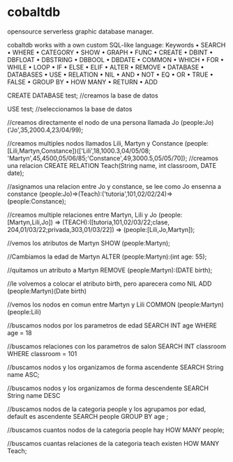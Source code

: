 # cobaltdb
opensource serverless graphic database manager.  

cobaltdb works with a own custom SQL-like language:
Keywords
• SEARCH
• WHERE
• CATEGORY
• SHOW
• GRAPH
• FUNC
• CREATE
• DBINT
• DBFLOAT
• DBSTRING
• DBBOOL
• DBDATE
• COMMON
• WHICH
• FOR
• WHILE
• LOOP
• IF
• ELSE
• ELIF
• ALTER
• REMOVE
• DATABASE
• DATABASES
• USE
• RELATION
• NIL
• AND
• NOT
• EQ
• OR
• TRUE
• FALSE
• GROUP BY
• HOW MANY
• RETURN
• ADD

CREATE DATABASE test; //creamos la base de datos

USE test; //seleccionamos la base de datos 

//creamos directamente el nodo de una persona llamada Jo 
(people:Jo)('Jo',35,2000.4,23/04/99);

//creamos multiples nodos llamados Lili, Martyn y Constance 
(people:[Lili,Martyn,Constance])(['Lili',18,1000.3,04/05/08;
'Martyn',45,4500,05/06/85;'Constance',49,3000.5,05/05/70]);
//creamos una relacion 
CREATE RELATION Teach(String name, int classroom, DATE date); 

//asignamos una relacion entre Jo y constance, se lee como Jo ensenna a constance
(people:Jo)=>(Teach):('tutoria',101,02/02/24)=>(people:Constance);

//creamos multiple relaciones entre Martyn, Lili y Jo
(people:[Martyn,Lili,Jo]) => (TEACH):([tutoria,101,02/03/22;clase,
204,01/03/22;privada,303,01/03/22]) => (people:[Lili,Jo,Martyn]); 

//vemos los atributos de Martyn
SHOW (people:Martyn);

//Cambiamos la edad de Martyn 
ALTER (people:Martyn):(int age: 55);

//quitamos un atributo a Martyn 
REMOVE (people:Martyn):(DATE birth);

//le volvemos a colocar el atributo birth, pero aparecera como NIL
ADD (people:Martyn)(Date birth)

//vemos los nodos en comun entre Martyn y Lili
COMMON (people:Martyn) (people:Lili)

//buscamos nodos por los parametros de edad 
SEARCH INT age WHERE age = 18

//buscamos relaciones con los parametros de salon
SEARCH INT classroom WHERE classroom = 101

//buscamos nodos y los organizamos de forma ascendente 
SEARCH String name ASC;

//buscamos nodos y los organizamos de forma descendente 
SEARCH String name DESC

//buscamos nodos de la categoria people y los agrupamos por edad, default es ascendente 
SEARCH people GROUP BY age ;

//buscamos cuantos nodos de la categoria people hay 
HOW MANY people;

//buscamos cuantas relaciones de la categoria teach existen
HOW MANY Teach;
